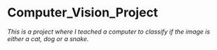 # Computer_Vision_Project
*This is a project where I teached a computer to classify if the image is either a cat, dog or a snake.*
